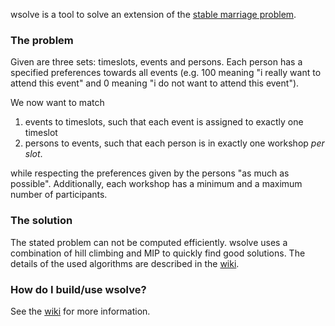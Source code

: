 wsolve is a tool to solve an extension of the [stable marriage problem](https://en.wikipedia.org/wiki/Stable_marriage_problem).

### The problem

Given are three sets: timeslots, events and persons. Each person has a specified preferences towards all events (e.g. 100 meaning "i really want to attend this event" and 0 meaning "i do not want to attend this event").

We now want to match

1. events to timeslots, such that each event is assigned to exactly one timeslot
2. persons to events, such that each person is in exactly one workshop *per slot*.

while respecting the preferences given by the persons "as much as possible". Additionally, each workshop has a minimum and a maximum number of participants.

### The solution

The stated problem can not be computed efficiently. wsolve uses a combination of hill climbing and MIP to quickly find good solutions. The details of the used algorithms are described in the [wiki](https://github.com/MaximilianAzendorf/wsolve/wiki).

### How do I build/use wsolve?

See the [wiki](https://github.com/MaximilianAzendorf/wsolve/wiki) for more information.

